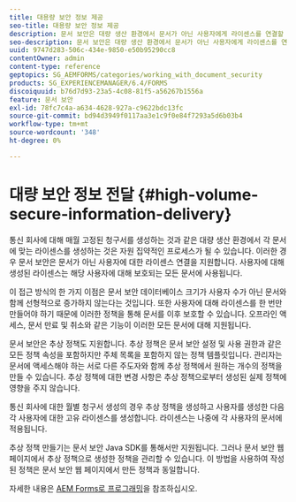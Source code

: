 ```yaml
---
title: 대용량 보안 정보 제공
seo-title: 대용량 보안 정보 제공
description: 문서 보안은 대량 생산 환경에서 문서가 아닌 사용자에게 라이센스를 연결할 수 있도록 지원합니다.
seo-description: 문서 보안은 대량 생산 환경에서 문서가 아닌 사용자에게 라이센스를 연결할 수 있도록 지원합니다.
uuid: 9747d283-506c-434e-9850-e50b95290cc8
contentOwner: admin
content-type: reference
geptopics: SG_AEMFORMS/categories/working_with_document_security
products: SG_EXPERIENCEMANAGER/6.4/FORMS
discoiquuid: b76d7d93-23a5-4c08-81f5-a56267b1556a
feature: 문서 보안
exl-id: 78fc7c4a-a634-4628-927a-c9622bdc13fc
source-git-commit: bd94d3949f0117aa3e1c9f0e84f7293a5d6b03b4
workflow-type: tm+mt
source-wordcount: '348'
ht-degree: 0%

---
```


# 대량 보안 정보 전달 {#high-volume-secure-information-delivery}

통신 회사에 대해 매월 고정된 청구서를 생성하는 것과 같은 대량 생산 환경에서 각 문서에 맞는 라이센스를 생성하는 것은 자원 집약적인 프로세스가 될 수 있습니다. 이러한 경우 문서 보안은 문서가 아닌 사용자에 대한 라이센스 연결을 지원합니다. 사용자에 대해 생성된 라이센스는 해당 사용자에 대해 보호되는 모든 문서에 사용됩니다.

이 접근 방식의 한 가지 이점은 문서 보안 데이터베이스 크기가 사용자 수가 아닌 문서와 함께 선형적으로 증가하지 않는다는 것입니다. 또한 사용자에 대해 라이센스를 한 번만 만들어야 하기 때문에 이러한 정책을 통해 문서를 이후 보호할 수 있습니다. 오프라인 액세스, 문서 만료 및 취소와 같은 기능이 이러한 모든 문서에 대해 지원됩니다.

문서 보안은 추상 정책도 지원합니다. 추상 정책은 문서 보안 설정 및 사용 권한과 같은 모든 정책 속성을 포함하지만 주체 목록을 포함하지 않는 정책 템플릿입니다. 관리자는 문서에 액세스해야 하는 서로 다른 주도자와 함께 추상 정책에서 원하는 개수의 정책을 만들 수 있습니다. 추상 정책에 대한 변경 사항은 추상 정책으로부터 생성된 실제 정책에 영향을 주지 않습니다.

통신 회사에 대한 월별 청구서 생성의 경우 추상 정책을 생성하고 사용자를 생성한 다음 각 사용자에 대한 고유 라이센스를 생성합니다. 라이센스는 나중에 각 사용자의 문서에 적용됩니다.

추상 정책 만들기는 문서 보안 Java SDK를 통해서만 지원됩니다. 그러나 문서 보안 웹 페이지에서 추상 정책으로 생성한 정책을 관리할 수 있습니다. 이 방법을 사용하여 작성된 정책은 문서 보안 웹 페이지에서 만든 정책과 동일합니다.

자세한 내용은 [AEM Forms로 프로그래밍](https://www.adobe.com/go/learn_aemforms_programming_63)을 참조하십시오.
